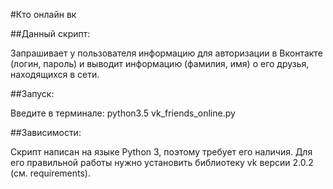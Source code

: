 ﻿#Кто онлайн вк

##Данный скрипт:

Запрашивает у пользователя информацию для авторизации в Вконтакте (логин, пароль) и выводит информацию (фамилия, имя) о его друзья, находящихся в сети.

##Запуск:

Введите в терминале:
	python3.5 vk_friends_online.py

##Зависимости:

Скрипт написан на языке Python 3, поэтому требует его наличия.
Для его правильной работы нужно установить библиотеку vk версии 2.0.2 (см. requirements).
